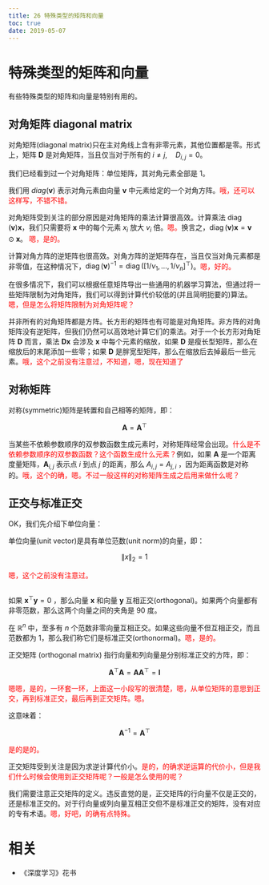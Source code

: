 ```yaml
---
title: 26 特殊类型的矩阵和向量
toc: true
date: 2019-05-07
---
```

# 特殊类型的矩阵和向量

有些特殊类型的矩阵和向量是特别有用的。

## 对角矩阵 diagonal matrix

对角矩阵(diagonal matrix)只在主对角线上含有非零元素，其他位置都是零。形式上，矩阵 $\boldsymbol{D}$ 是对角矩阵，当且仅当对于所有的 $i \neq j, \quad D_{i, j}=0$。

我们已经看到过一个对角矩阵：单位矩阵，其对角元素全部是 $1$。

我们用 $diag(\boldsymbol{v})$ 表示对角元素由向量 $\boldsymbol{v}$ 中元素给定的一个对角方阵。<span style="color:red;">哦，还可以这样写，不错不错。</span>

对角矩阵受到关注的部分原因是对角矩阵的乘法计算很高效。计算乘法 $\operatorname{diag}(\boldsymbol{v}) \boldsymbol{x}$，我们只需要将 $\boldsymbol{x}$ 中的每个元素 $x_i$ 放大 $v_i$ 倍。<span style="color:red;">嗯。</span>换言之，$\operatorname{diag}(\boldsymbol{v}) \boldsymbol{x}=\boldsymbol{v} \odot \boldsymbol{x}$。 <span style="color:red;">嗯，是的。</span>

计算对角方阵的逆矩阵也很高效。对角方阵的逆矩阵存在，当且仅当对角元素都是非零值，在这种情况下，$\operatorname{diag}(\boldsymbol{v})^{-1}=\operatorname{diag}\left(\left[1 / v_{1}, \ldots, 1 / v_{n}\right]^{\top}\right)$。<span style="color:red;">嗯，好的。</span>

在很多情况下，我们可以根据任意矩阵导出一些通用的机器学习算法，但通过将一些矩阵限制为对角矩阵，我们可以得到计算代价较低的(并且简明扼要的)算法。<span style="color:red;">嗯，但是怎么将矩阵限制为对角矩阵呢？</span>

并非所有的对角矩阵都是方阵。长方形的矩阵也有可能是对角矩阵。非方阵的对角矩阵没有逆矩阵，但我们仍然可以高效地计算它们的乘法。对于一个长方形对角矩阵 $\boldsymbol{D}$ 而言，乘法 $\boldsymbol{D} \boldsymbol{x}$ 会涉及 $\boldsymbol{x}$ 中每个元素的缩放，如果 $\boldsymbol{D}$ 是瘦长型矩阵，那么在缩放后的末尾添加一些零；如果 $\boldsymbol{D}$ 是胖宽型矩阵，那么在缩放后去掉最后一些元素。<span style="color:red;">哦，这个之前没有注意过，不知道，嗯，现在知道了</span>

## 对称矩阵

对称(symmetric)矩阵是转置和自己相等的矩阵，即：

$$
\boldsymbol{A}=\boldsymbol{A}^{\top}\tag{2.36}
$$

当某些不依赖参数顺序的双参数函数生成元素时，对称矩阵经常会出现。<span style="color:red;">什么是不依赖参数顺序的双参数函数？这个函数生成什么元素？</span>例如，如果 $\boldsymbol{A}$ 是一个距离度量矩阵，$\boldsymbol{A}_{i, j}$ 表示点 $i$ 到点 $j$ 的距离，那么 $A_{i, j}=A_{j, i}$ ，因为距离函数是对称的。<span style="color:red;">哦，这个的确，嗯。不过一般这样的对称矩阵生成之后用来做什么呢？</span>


## 正交与标准正交


OK，我们先介绍下单位向量：

单位向量(unit vector)是具有单位范数(unit norm)的向量，即：

$$
\|x\|_{2}=1
$$

<span style="color:red;">嗯，这个之前没有注意过。</span>

##

如果 $\boldsymbol{x}^{\top} \boldsymbol{y}=0$ ，那么向量 $\boldsymbol{x}$ 和向量 $\boldsymbol{y}$ 互相正交(orthogonal)。如果两个向量都有非零范数，那么这两个向量之间的夹角是 90 度。

在 $\mathbb{R}^{n}$ 中，至多有 $n$ 个范数非零向量互相正交。如果这些向量不但互相正交，而且范数都为 $1$，那么我们称它们是标准正交(orthonormal)。<span style="color:red;">嗯，是的。</span>


正交矩阵 (orthogonal matrix) 指行向量和列向量是分别标准正交的方阵，即：

$$
\boldsymbol{A}^{\top} \boldsymbol{A}=\boldsymbol{A} \boldsymbol{A}^{\top}=\boldsymbol{I}\tag{2.38}
$$

<span style="color:red;">嗯嗯，是的，一环套一环，上面这一小段写的很清楚，嗯，从单位矩阵的意思到正交，再到标准正交，最后再到正交矩阵。嗯。</span>


这意味着：

$$
\boldsymbol{A}^{-1}=\boldsymbol{A}^{\top}
$$

<span style="color:red;">是的是的。</span>

正交矩阵受到关注是因为求逆计算代价小。<span style="color:red;">是的，的确求逆运算的代价小，但是我们什么时候会使用到正交矩阵呢？一般是怎么使用的呢？</span>

我们需要注意正交矩阵的定义。违反直觉的是，正交矩阵的行向量不仅是正交的，还是标准正交的。对于行向量或列向量互相正交但不是标准正交的矩阵，没有对应的专有术语。<span style="color:red;">嗯，好吧，的确有点特殊。</span>





# 相关

- 《深度学习》花书
